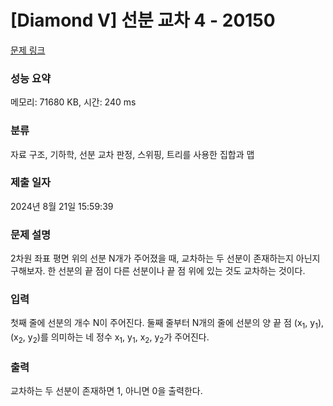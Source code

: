 # [Diamond V] 선분 교차 4 - 20150 

[문제 링크](https://www.acmicpc.net/problem/20150) 

### 성능 요약

메모리: 71680 KB, 시간: 240 ms

### 분류

자료 구조, 기하학, 선분 교차 판정, 스위핑, 트리를 사용한 집합과 맵

### 제출 일자

2024년 8월 21일 15:59:39

### 문제 설명

<p>2차원 좌표 평면 위의 선분 N개가 주어졌을 때, 교차하는 두 선분이 존재하는지 아닌지 구해보자. 한 선분의 끝 점이 다른 선분이나 끝 점 위에 있는 것도 교차하는 것이다.</p>

### 입력 

 <p>첫째 줄에 선분의 개수 N이 주어진다. 둘째 줄부터 N개의 줄에 선분의 양 끝 점 (x<sub>1</sub>, y<sub>1</sub>), (x<sub>2</sub>, y<sub>2</sub>)를 의미하는 네 정수 x<sub>1</sub>, y<sub>1</sub>, x<sub>2</sub>, y<sub>2</sub>가 주어진다.</p>

### 출력 

 <p>교차하는 두 선분이 존재하면 1, 아니면 0을 출력한다.</p>


